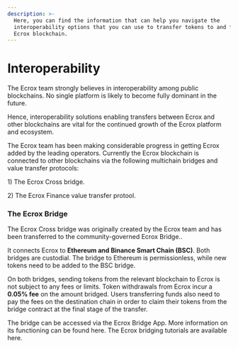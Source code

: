 ```yaml
---
description: >-
  Here, you can find the information that can help you navigate the
  interoperability options that you can use to transfer tokens to and from the
  Ecrox blockchain.
---
```


# Interoperability

The Ecrox team strongly believes in interoperability among public blockchains. No single platform is likely to become fully dominant in the future.

Hence, interoperability solutions enabling transfers between Ecrox and other blockchains are vital for the continued growth of the Ecrox platform and ecosystem.

The Ecrox team has been making considerable progress in getting Ecrox added by the leading operators. Currently the Ecrox blockchain is connected to other blockchains via the following multichain bridges and value transfer protocols:

1\) The Ecrox Cross bridge.

2\) The Ecrox Finance value transfer protool.



### The Ecrox Bridge

The Ecrox Cross bridge was originally created by the Ecrox team and has been transferred to the community-governed Ecrox Bridge..

It connects Ecrox to **Ethereum and Binance Smart Chain (BSC)**. Both bridges are custodial. The bridge to Ethereum is permissionless, while new tokens need to be added to the BSC bridge.

On both bridges, sending tokens from the relevant blockchain to Ecrox is not subject to any fees or limits. Token withdrawals from Ecrox incur a **0.05% fee** on the amount bridged. Users transferring funds also need to pay the fees on the destination chain in order to claim their tokens from the bridge contract at the final stage of the transfer.

The bridge can be accessed via the Ecrox Bridge App. More information on its functioning can be found here. The Ecrox bridging tutorials are available here.

